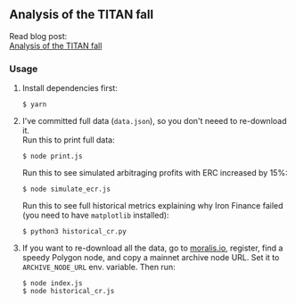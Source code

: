 ## Analysis of the TITAN fall

Read blog post:  
[Analysis of the TITAN fall](https://jeiwan.net/posts/analysis-titan-fall/)

### Usage

1. Install dependencies first:
   ```shell
   $ yarn
   ```
1. I've committed full data (`data.json`), so you don't neeed to re-download it.  
   Run this to print full data:

   ```shell
   $ node print.js
   ```

   Run this to see simulated arbitraging profits with ERC increased by 15%:

   ```shell
   $ node simulate_ecr.js
   ```

   Run this to see full historical metrics explaining why Iron Finance failed (you need to have `matplotlib` installed):

   ```shell
   $ python3 historical_cr.py
   ```

1. If you want to re-download all the data, go to [moralis.io](https://moralis.io), register, find a speedy Polygon
   node, and copy a mainnet archive node URL. Set it to `ARCHIVE_NODE_URL` env. variable. Then run:
   ```shell
   $ node index.js
   $ node historical_cr.js
   ```
